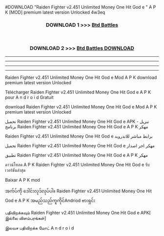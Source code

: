 #DOWNLOAD "Raiden Fighter v2.451 Unlimited Money One Hit God e " A P K [MOD] premium latest version Unlocked 4w3eq 



<div align="center">

<h3>DOWNLOAD 1 >>> <a href="https://getmod1.web.app/?judule=Btd Battles">Btd Battles</a></h3><br>

<h3>DOWNLOAD 2 >>> <a href="https://getmod1.web.app/?judule=Btd Battles">Btd Battles DOWNLOAD</a></h3>

</div>


----------------------------------------------------------

----------------------------------------------------------

----------------------------------------------------------

----------------------------------------------------------


Raiden Fighter v2.451 Unlimited Money One Hit God e  Mod A P K download premium latest version Unlocked

Télécharger  Raiden Fighter v2.451 Unlimited Money One Hit God e  A P K pour A n d r o i d Gratuit

download Raiden Fighter v2.451 Unlimited Money One Hit God e  Mod A P K premium latest version Unlocked

تحميل Raiden Fighter v2.451 Unlimited Money One Hit God e  APK - تنزيل برنامج Raiden Fighter v2.451 Unlimited Money One Hit God e  A P K مهكر

Raiden Fighter v2.451 Unlimited Money One Hit God e  برابط مباشر للاندرويد

تحميل Raiden Fighter v2.451 Unlimited Money One Hit God e  مهكر اخر اصدار

تطبيق Raiden Fighter v2.451 Unlimited Money One Hit God e  A P K مهكر

ดาวน์โหลด A P K Raiden Fighter v2.451 Unlimited Money One Hit God e  รับเวอร์ชันล่าสุด

Baixar A P K mod

အက်ပ်ကို ဒေါင်းလုဒ်လုပ်ပါ။ Raiden Fighter v2.451 Unlimited Money One Hit God e  A P K အမည်သည်ကူကိုင်Andriod ဗားရှင်း

பதிவிறக்கவும் Raiden Fighter v2.451 Unlimited Money One Hit God e  APK[ இல்லை விளம்பரங்கள்] 
 
இலவச பதிவிறக்க மோட் A n d r o i d



